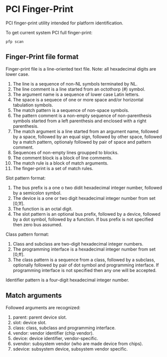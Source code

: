 # PCI Finger-Print

PCI finger-print utility intended for platform identification.

To get current system PCI full finger-print:

    pfp scan

## Finger-Print file format

Finger-print file is a line-oriented text file. Note: all hexadecimal
digits are lower case.

1.  The line is a sequence of non-NL symbols terminated by NL.
2.  The line comment is a line started from an octothorp (#) symbol.
3.  The argument name is a sequence of lower case Latin letters.
4.  The space is a sequece of one or more space and/or horizontal tabulation
    symbols.
5.  The match pattern is a sequence of non-space symbols.
6.  The pattern comment is a non-empty sequence of non-parenthesis symbols
    started from a left parenthesis and enclosed with a right parenthesis.
7.  The match argument is a line started from an argument name, followed by a
    space, followed by an equal sign, followed by other space, followed by a
    match pattern, optionaly followed by pair of space and pattern comment.
8.  Sequences of non-empty lines groupped to blocks.
9.  The comment block is a block of line comments.
10. The match rule is a block of match arguments.
11. The finger-print is a set of match rules.

Slot pattern format:

1. The bus prefix is a one o two didit hexadecimal integer number, followed
   by a semicolon symbol.
2. The device is a one or two digit hexadecimal integer number from set
   [0,1f].
3. The function is an octal digit.
4. The slot pattern is an optional bus prefix, followed by a device,
   followed by a dot symbol, followed by a function. If bus prefix is not
   specified then zero bus assumed.

Class pattern format:

1. Class and subclass are two-digit hexadecimal integer numbers.
2. The programming interface is a hexadecimal integer number from set [0,ff].
3. The class pattern is a sequence from a class, followed by a subclass,
   optionally followed by pair of dot symbol and programming interface. If
   programming interface is not specified then any one will be accepted.

Identifier pattern is a four-digit hexadecimal integer number.

## Match arguments

Followed arguments are recognized:

1. parent: parent device slot.
2. slot: device slot.
3. class: class, subclass and programming interface.
4. vendor: vendor identifier (chip vendor).
5. device: device identifier, vendor-specific.
6. svendor: subsystem vendor (who are made device from chips).
7. sdevice: subsystem device, subsystem vendor specific.
